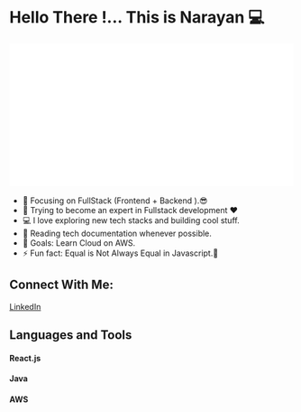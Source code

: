 <h1>Hello There !... This is Narayan 💻</h1>
<img alt="Naraya" src="https://github.com/Narayana-dev-ai/Narayana-dev-ai/blob/main/textAnimation.svg" />
<br>

  
<ul>
  <li>🔭 Focusing on FullStack (Frontend + Backend ).😎</li>
  <li>🌱 Trying to become an expert in Fullstack development ❤</li>
  <li>💻 I love exploring new tech stacks and building cool stuff.</li>
  <li>📰 Reading tech documentation whenever possible.</li>
  <li>🥅 Goals: Learn Cloud on AWS.</li>
  <li>⚡ Fun fact: Equal is Not Always Equal in Javascript.🤣</li>
</ul>


<h2>Connect With Me: </h2>
<a href="https://www.linkedin.com/in/narayanareddy-lakkireddy-841057196" target="_blank">LinkedIn</a>


<h2>Languages and Tools</h2>
<h4>React.js</h4> <h4>Java</h4> <h4>AWS</h4> 
